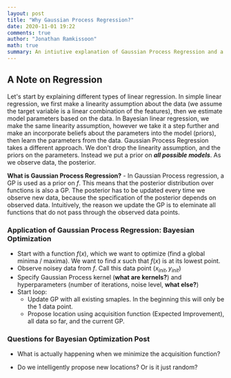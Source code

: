 ```yaml
---
layout: post
title: "Why Gaussian Process Regression?"
date: 2020-11-01 19:22
comments: true
author: "Jonathan Ramkissoon"
math: true
summary: An intiutive explanation of Gaussian Process Regression and a comparision with traditional regression.
---
```


## A Note on Regression

Let's start by explaining different types of linear regression. In simple linear regression, we first make a linearity assumption about the data (we assume the target variable is a linear combination of the features), then we estimate model parameters based on the data. In Bayesian linear regression, we make the same linearity assumption, however we take it a step further and make an incorporate beliefs about the parameters into the model (priors), then learn the parameters from the data.
Gaussian Process Regression takes a different approach. We don't drop the linearity assumption, and the priors on the parameters. Instead we put a prior on **_all possible models_**. As we observe data, the posterior.

**What is Gaussian Process Regression?** - In Gaussian Process regression, a GP is used as a prior on $f$. This means that the posterior distribution over functions is also a GP. The posterior has to be updated every time we observe new data, because the specification of the posterior depends on observed data. Intuitively, the reason we update the GP is to eleminate all functions that do not pass through the observed data points.


### Application of Gaussian Process Regression: Bayesian Optimization

- Start with a function $f(x)$, which we want to optimize (find a global minima / maxima). We want to find $x$ such that $f(x)$ is at its lowest point.
- Observe noisey data from $f$. Call this data point $(x_{init}, y_{init})$
- Specify Gaussian Process kernel (**what are kernels?**) and hyperparameters (number of iterations, noise level, **what else?**)
- Start loop:
    -  Update GP with all existing smaples. In the beginning this will only be the 1 data point.
    - Propose location using acquisition function (Expected Improvement), all data so far, and the current GP.

### Questions for Bayesian Optimization Post
- What is actually happening when we minimize the acquisition function?

- Do we intelligently propose new locations? Or is it just random?
